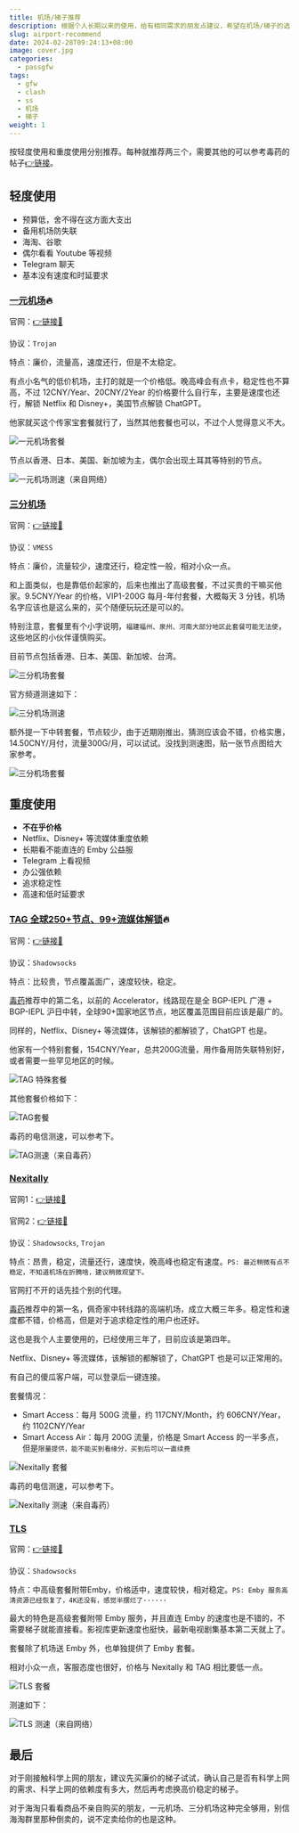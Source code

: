 ```yaml
---
title: 机场/梯子推荐
description: 根据个人长期以来的使用，给有相同需求的朋友点建议，希望在机场/梯子的选择上提供点帮助。
slug: airport-recommend
date: 2024-02-28T09:24:13+08:00
image: cover.jpg
categories:
  - passgfw
tags:
  - gfw
  - clash
  - ss
  - 机场
  - 梯子
weight: 1
---
```


按轻度使用和重度使用分别推荐。每种就推荐两三个，需要其他的可以参考毒药的帖子[👉链接](https://www.duyaoss.com/)。

## 轻度使用

- 预算低，舍不得在这方面大支出
- 备用机场防失联
- 海淘、谷歌
- 偶尔看看 Youtube 等视频
- Telegram 聊天
- 基本没有速度和时延要求

### [一元机场](https://xn--4gq62f52gdss.art/#/register?code=QFTTlbYU)🔥

官网：[👉链接🚀](https://xn--4gq62f52gdss.art/#/register?code=QFTTlbYU)

协议：`Trojan`

特点：廉价，流量高，速度还行，但是不太稳定。

有点小名气的低价机场，主打的就是一个价格低。晚高峰会有点卡，稳定性也不算高，不过 12CNY/Year、20CNY/2Year 的价格要什么自行车，主要是速度也还行，解锁 Netflix 和 Disney+，美国节点解锁 ChatGPT。

他家就买这个传家宝套餐就行了，当然其他套餐也可以，不过个人觉得意义不大。

![一元机场套餐](one-dollar.png)

节点以香港、日本、美国、新加坡为主，偶尔会出现土耳其等特别的节点。

![一元机场测速（来自网络）](one-dollar-speed.png)

### [三分机场](https://xn--ehq00hgtfdmt.xyz/#/register?code=FKnu6Hkg)

官网：[👉链接🚀](https://xn--ehq00hgtfdmt.xyz/#/register?code=FKnu6Hkg)

协议：`VMESS`

特点：廉价，流量较少，速度还行，稳定性一般，相对小众一点。

和上面类似，也是靠低价起家的，后来也推出了高级套餐，不过买贵的干嘛买他家。9.5CNY/Year 的价格，VIP1-200G 每月-年付套餐，大概每天 3 分钱，机场名字应该也是这么来的，买个随便玩玩还是可以的。

特别注意，套餐里有个小字说明，`福建福州、泉州、河南大部分地区此套餐可能无法使`，这些地区的小伙伴谨慎购买。

目前节点包括香港、日本、美国、新加坡、台湾。

![三分机场套餐](three-cents.png)

官方频道测速如下：

![三分机场测速](three-cents-speed.jpg)

额外提一下中转套餐，节点较少，由于近期刚推出，猜测应该会不错，价格实惠，14.50CNY/月付，流量300G/月，可以试试。没找到测速图，贴一张节点图给大家参考。

![三分机场套餐](three-cents2.png)

## 重度使用

- **不在乎价格**
- Netflix、Disney+ 等流媒体重度依赖
- 长期看不能直连的 Emby 公益服
- Telegram 上看视频
- 办公强依赖
- 追求稳定性
- 高速和低时延要求

### [TAG 全球250+节点、99+流媒体解锁](https://tagss04.pro/#/auth/2neqgxFl)🔥

官网：[👉链接🚀](https://tagss04.pro/#/auth/2neqgxFl)

协议：`Shadowsocks`

特点：比较贵，节点覆盖面广，速度较快，稳定。

[毒药](https://www.duyaoss.com/)推荐中的第二名，以前的 Ac­cel­er­a­tor，线路现在是全 BGP-IEPL 广港 + BGP-IEPL 沪日中转，全球90+国家地区节点，地区覆盖范围目前应该是最广的。

同样的，Netflix、Disney+ 等流媒体，该解锁的都解锁了，ChatGPT 也是。

他家有一个特别套餐，154CNY/Year，总共200G流量，用作备用防失联特别好，或者需要一些罕见地区的时候。

![TAG 特殊套餐](tag-sp.png)

其他套餐价格如下：

![TAG套餐](tag.png)

毒药的电信测速，可以参考下。

![TAG测速（来自毒药）](https://github.com/DuyaoSS/Pic/assets/34016863/72d9f0e8-6b0d-438e-83d6-551057f88442)

### [Nexitally](https://nexitally.net/)

官网1：[👉链接🚀](https://nexitally.net/)

官网2：[👉链接🚀](https://nexitallysafe.com/)

协议：`Shadowsocks`, `Trojan`

特点：昂贵，稳定，流量还行，速度快，晚高峰也稳定有速度。`PS: 最近稍微有点不稳定，不知道机场在折腾啥，建议稍微观望下。`

官网打不开的话先挂个别的代理。

[毒药](https://www.duyaoss.com/)推荐中的第一名，佩奇家中转线路的高端机场，成立大概三年多。稳定性和速度都不错，价格高，但是对于追求稳定性的用户也还好。

这也是我个人主要使用的，已经使用三年了，目前应该是第四年。

Netflix、Disney+ 等流媒体，该解锁的都解锁了，ChatGPT 也是可以正常用的。

有自己的傻瓜客户端，可以登录后一键连接。

套餐情况：

- Smart Access：每月 500G 流量，约 117CNY/Month，约 606CNY/Year，约 1102CNY/Year
- Smart Access Air：每月 200G 流量，价格是 Smart Access 的一半多点，但是`限量提供，能不能买到看缘分，买到后可以一直续费`

![Nexitally 套餐](nexitally.png)

毒药的电信测速，可以参考下。

![Nexitally 测速（来自毒药）](https://github.com/DuyaoSS/Pic/assets/34016863/80f7a09b-6bf6-4db5-89e5-2df9c8a97ef8)

### [TLS](https://tls.wiki/index.php#/register?code=ojo2nVBG)

官网：[👉链接🚀](https://tls.wiki/index.php#/register?code=ojo2nVBG)

协议：`Shadowsocks`

特点：中高级套餐附带Emby，价格适中，速度较快，相对稳定。`PS: Emby 服务高清资源已经恢复了，4K还没有，感觉半摆烂了······`

最大的特色是高级套餐附带 Emby 服务，并且直连 Emby 的速度也是不错的，不需要梯子就能直接看。影视库更新速度也挺快，最新电视剧集基本第二天就上了。

套餐除了机场送 Emby 外，也单独提供了 Emby 套餐。

相对小众一点，客服态度也很好，价格与 Nexitally 和 TAG 相比要低一点。

![TLS 套餐](tls.png)

测速如下：

![TLS 测速（来自网络）](tls-speed.png)

## 最后

对于刚接触科学上网的朋友，建议先买廉价的梯子试试，确认自己是否有科学上网的需求、科学上网的依赖度有多大，然后再考虑换高价稳定的梯子。

对于海淘只看看商品不亲自购买的朋友，一元机场、三分机场这种完全够用，别信海淘群里那种倒卖的，说不定卖给你的也是这种。
